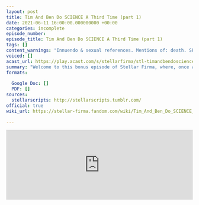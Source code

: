 ```yaml
---
layout: post
title: Tim And Ben Do SCIENCE A Third Time (part 1)
date: 2021-06-11 16:00:00.000000000 +00:00
categories: incomplete
episode_number: 
episode_title: Tim And Ben Do SCIENCE A Third Time (part 1)
tags: []
content_warnings: "Innuendo & sexual references. Mentions of: death. SFX: loud beeps throughout, coughing, shouting & crosstalk"
voiced: []
acast_url: https://play.acast.com/s/stellarfirma/stl-timandbendoscienceathirdtime-part1-
summary: "Welcome to this bonus episode of Stellar Firma, where, once again, Bryn Monroe (Hamid on Rusty Quill Gaming) finds out just how much Tim and Ben know about science… This is part one - enjoy!"
formats: 
  
  Google Doc: []
  PDF: []
sources:
  stellarscripts: http://stellarscripts.tumblr.com/
official: true
wiki_url: https://stellar-firma.fandom.com/wiki/Tim_And_Ben_Do_SCIENCE_A_Third_Time_(part_1)

---
```


<iframe title="Embed Player" width="100%" height="188px" src="https://embed.acast.com/9b621e90-6416-4c18-8fa7-f032c46c6f74/91e78364-4d1f-4928-ab2c-aeeed7d587a8" scrolling="no" frameBorder="0" style="border:none;overflow:hidden;"></iframe>
